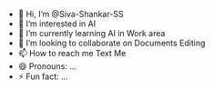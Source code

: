 - 👋 Hi, I’m @Siva-Shankar-SS
- 👀 I’m interested in AI
- 🌱 I’m currently learning AI in Work area
- 💞️ I’m looking to collaborate on Documents Editing
- 📫 How to reach me Text Me
- 😄 Pronouns: ...
- ⚡ Fun fact: ...

<!---
Siva-Shankar-SS/Siva-Shankar-SS is a ✨ special ✨ repository because its `README.md` (this file) appears on your GitHub profile.
You can click the Preview link to take a look at your changes.
--->
